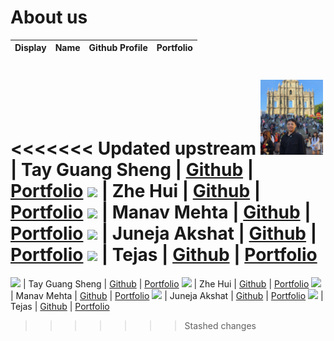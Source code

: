 # About us
Display |      Name       | Github Profile | Portfolio 
--------|:---------------:|:--------------:|:---------:
<<<<<<< Updated upstream
<img src="/docs/profiledisplay/TayGuangSheng_Display.jpg" width="100" height="120"> | Tay Guang Sheng |   [Github](https://github.com/TayGuangSheng)   | [Portfolio](docs/team/tayguangsheng.md)
![](https://via.placeholder.com/100.png?text=Photo) | Zhe Hui | [Github](https://github.com/ae-24) | [Portfolio](docs/team/zhehui.md)
![](https://via.placeholder.com/100.png?text=Photo) | Manav Mehta | [Github](https://github.com/manavm12) | [Portfolio](docs/team/johndoe.md)
![](https://via.placeholder.com/100.png?text=Photo) | Juneja Akshat | [Github](https://github.com/juneja999) | [Portfolio](docs/team/JunejaAkshat.md)
![](https://via.placeholder.com/100.png?text=Photo) |  Tejas   | [Github](https://github.com/tejaskumar0) | [Portfolio](docs/team/johndoe.md)
=======
![](https://via.placeholder.com/100.png?text=Photo) | Tay Guang Sheng |   [Github](https://github.com/TayGuangSheng)   | [Portfolio](team/tayguangsheng.md)
![](https://via.placeholder.com/100.png?text=Photo) | Zhe Hui | [Github](https://github.com/ae-24) | [Portfolio](team/ae-24.md)
![](https://via.placeholder.com/100.png?text=Photo) | Manav Mehta | [Github](https://github.com/manavm12) | [Portfolio](team/manavm12.md)
![](https://via.placeholder.com/100.png?text=Photo) | Juneja Akshat | [Github](https://github.com/juneja999) | [Portfolio](team/juneja999.md)
![](https://via.placeholder.com/100.png?text=Photo) |  Tejas   | [Github](https://github.com/tejaskumar0) | [Portfolio](team/tejaskumar0.md)
>>>>>>> Stashed changes
